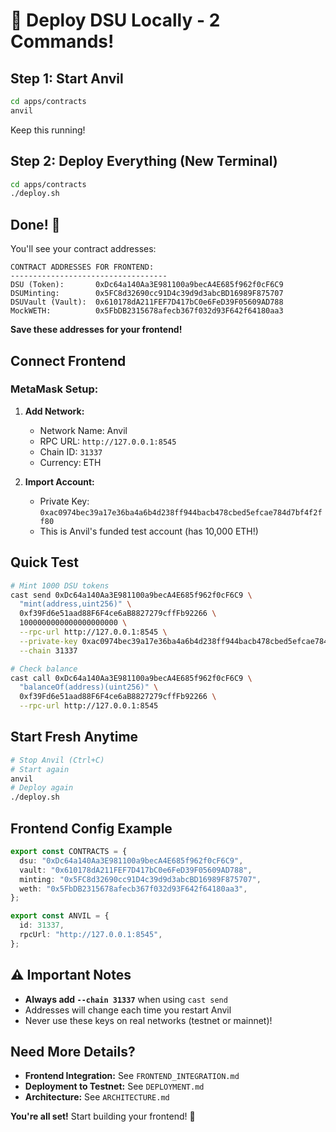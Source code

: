 # 🚀 Deploy DSU Locally - 2 Commands!

## Step 1: Start Anvil

```bash
cd apps/contracts
anvil
```

Keep this running!

## Step 2: Deploy Everything (New Terminal)

```bash
cd apps/contracts
./deploy.sh
```

## Done! 🎉

You'll see your contract addresses:

```
CONTRACT ADDRESSES FOR FRONTEND:
-----------------------------------
DSU (Token):       0xDc64a140Aa3E981100a9becA4E685f962f0cF6C9
DSUMinting:        0x5FC8d32690cc91D4c39d9d3abcBD16989F875707
DSUVault (Vault):  0x610178dA211FEF7D417bC0e6FeD39F05609AD788
MockWETH:          0x5FbDB2315678afecb367f032d93F642f64180aa3
```

**Save these addresses for your frontend!**

## Connect Frontend

### MetaMask Setup:

1. **Add Network:**

   - Network Name: Anvil
   - RPC URL: `http://127.0.0.1:8545`
   - Chain ID: `31337`
   - Currency: ETH

2. **Import Account:**
   - Private Key: `0xac0974bec39a17e36ba4a6b4d238ff944bacb478cbed5efcae784d7bf4f2ff80`
   - This is Anvil's funded test account (has 10,000 ETH!)

## Quick Test

```bash
# Mint 1000 DSU tokens
cast send 0xDc64a140Aa3E981100a9becA4E685f962f0cF6C9 \
  "mint(address,uint256)" \
  0xf39Fd6e51aad88F6F4ce6aB8827279cffFb92266 \
  1000000000000000000000 \
  --rpc-url http://127.0.0.1:8545 \
  --private-key 0xac0974bec39a17e36ba4a6b4d238ff944bacb478cbed5efcae784d7bf4f2ff80 \
  --chain 31337

# Check balance
cast call 0xDc64a140Aa3E981100a9becA4E685f962f0cF6C9 \
  "balanceOf(address)(uint256)" \
  0xf39Fd6e51aad88F6F4ce6aB8827279cffFb92266 \
  --rpc-url http://127.0.0.1:8545
```

## Start Fresh Anytime

```bash
# Stop Anvil (Ctrl+C)
# Start again
anvil
# Deploy again
./deploy.sh
```

## Frontend Config Example

```typescript
export const CONTRACTS = {
  dsu: "0xDc64a140Aa3E981100a9becA4E685f962f0cF6C9",
  vault: "0x610178dA211FEF7D417bC0e6FeD39F05609AD788",
  minting: "0x5FC8d32690cc91D4c39d9d3abcBD16989F875707",
  weth: "0x5FbDB2315678afecb367f032d93F642f64180aa3",
};

export const ANVIL = {
  id: 31337,
  rpcUrl: "http://127.0.0.1:8545",
};
```

## ⚠️ Important Notes

- **Always add `--chain 31337`** when using `cast send`
- Addresses will change each time you restart Anvil
- Never use these keys on real networks (testnet or mainnet)!

## Need More Details?

- **Frontend Integration:** See `FRONTEND_INTEGRATION.md`
- **Deployment to Testnet:** See `DEPLOYMENT.md`
- **Architecture:** See `ARCHITECTURE.md`

**You're all set!** Start building your frontend! 🎨
